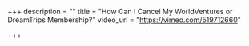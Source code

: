 +++
description = ""
title = "How Can I Cancel My WorldVentures or DreamTrips Membership?"
video_url = "https://vimeo.com/519712660"

+++
